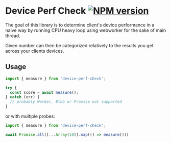# Device Perf Check  [![NPM version](https://img.shields.io/npm/v/device-perf-check)](https://www.npmjs.com/package/device-perf-check)


The goal of this library is to determine client's device performance in a naive way by running CPU heavy loop using webworker for the sake of main thread. 

Given number can then be categorized relatively to the results you get across your clients devices.

## Usage

```javascript
import { measure } from 'device-perf-check';

try {
  const score = await measure();
} catch (err) {
  // probably Worker, Blob or Promise not supported
}
```

or with multiple probes:

```javascript
import { measure } from 'device-perf-check';

await Promise.all([...Array(10)].map(() => measure()))
```
